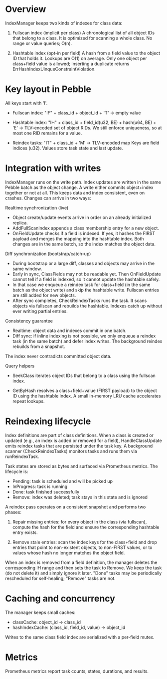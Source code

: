 # Overview

IndexManager keeps two kinds of indexes for class data:

1.  Fullscan index (implicit per class)
    A chronological list of all object IDs that belong to a class. It is
    optimized for scanning a whole class. No range or value queries; O(n).

2.  Hashtable index (opt-in per field)
    A hash from a field value to the object ID that holds it. Lookups are
    O(1) on average. Only one object per class+field value is allowed;
    inserting a duplicate returns ErrHashIndexUinqueConstraintViolation.

# Key layout in Pebble

All keys start with 'I'.

- Fullscan index: "IF" + class_id + object_id + 'T' -> empty value

- Hashtable index: "IH" + class_id + field_id(u32, BE) + hash(u64, BE) +
  'E' -> TLV-encoded set of object RIDs. We still enforce uniqueness, so at
  most one RID remains for a value.

- Reindex tasks: "IT" + class_id + 'M' -> TLV-encoded map
  Keys are field indices (u32). Values store task state and last update.

# Integration with writes

IndexManager runs on the write path. Index updates are written in the same
Pebble batch as the object change. A write either commits object+index
together or not at all. This keeps data and index consistent, even on
crashes. Changes can arrive in two ways:

Realtime synchronization (live)

- Object create/update events arrive in order on an already
  initialized replica.
- AddFullScanIndex appends a class membership entry for a new object.
- OnFieldUpdate checks if a field is indexed. If yes, it hashes the FIRST
  payload and merges the mapping into the hashtable index. Both changes are
  in the same batch, so the index matches the object data.

Diff synchronization (bootstrap/catch-up)

- During bootstrap or a large diff, classes and objects may arrive in the
  same window.
- Early in sync, ClassFields may not be readable yet. Then OnFieldUpdate
  cannot tell if a field is indexed, so it cannot update the hashtable
  safely.
- In that case we enqueue a reindex task for class+field (in the same
  batch as the object write) and skip the hashtable write. Fullscan entries
  are still added for new objects.
- After sync completes, CheckReindexTasks runs the task. It scans objects
  via fullscan and rebuilds the hashtable. Indexes catch up without ever
  writing partial entries.

Consistency guarantee

- Realtime: object data and indexes commit in one batch.
- Diff sync: if inline indexing is not possible, we only enqueue a reindex
  task (in the same batch) and defer index writes. The background reindex
  rebuilds from a snapshot.

The index never contradicts committed object data.

Query helpers

- SeekClass iterates object IDs that belong to a class using the fullscan
  index.

- GetByHash resolves a class+field+value (FIRST payload) to the object ID
  using the hashtable index. A small in-memory LRU cache accelerates
  repeat lookups.

# Reindexing lifecycle

Index definitions are part of class definitions. When a class is created or
updated (e.g., an index is added or removed for a field), HandleClassUpdate
emits reindex tasks that are persisted under the task key. A background
scanner (CheckReindexTasks) monitors tasks and runs them via runReindexTask.

Task states are stored as bytes and surfaced via Prometheus metrics. The
lifecycle is:

- Pending: task is scheduled and will be picked up
- InProgress: task is running
- Done: task finished successfully
- Remove: index was deleted; task stays in this state and is ignored

A reindex pass operates on a consistent snapshot and performs two phases:

1.  Repair missing entries: for every object in the class (via fullscan),
    compute the hash for the field and ensure the corresponding hashtable
    entry exists.

2.  Remove stale entries: scan the index keys for the class+field and
    drop entries that point to non-existent objects, to non-FIRST values, or
    to values whose hash no longer matches the object field.

When an index is removed from a field definition, the manager deletes the
corresponding IH range and then sets the task to Remove. We keep the task
(do not delete it) and simply ignore it later. "Done" tasks may be
periodically rescheduled for self-healing; "Remove" tasks are not.

# Caching and concurrency

The manager keeps small caches:

- classCache: object_id -> class_id
- hashIndexCache: (class_id, field_id, value) -> object_id

Writes to the same class field index are serialized with a per-field mutex.

# Metrics

Prometheus metrics report task counts, states, durations, and results.
